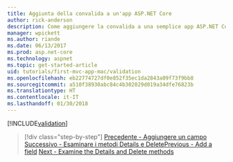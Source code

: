 ```yaml
---
title: Aggiunta della convalida a un'app ASP.NET Core
author: rick-anderson
description: Come aggiungere la convalida a una semplice app ASP.NET Core.
manager: wpickett
ms.author: riande
ms.date: 06/13/2017
ms.prod: asp.net-core
ms.technology: aspnet
ms.topic: get-started-article
uid: tutorials/first-mvc-app-mac/validation
ms.openlocfilehash: eb22774727df0e852f35ec1da2843a09f73f9bb8
ms.sourcegitcommit: a510f38930abc84c4b302029d019a34dfe76823b
ms.translationtype: HT
ms.contentlocale: it-IT
ms.lasthandoff: 01/30/2018
---
```

[!INCLUDE[validation](../../includes/mvc-intro/validation.md)]

>[!div class="step-by-step"]
<span data-ttu-id="7f4e9-103">[Precedente - Aggiungere un campo](new-field.md)
[Successivo - Esaminare i metodi Details e Delete](xref:tutorials/first-mvc-app/details)</span><span class="sxs-lookup"><span data-stu-id="7f4e9-103">[Previous - Add a field](new-field.md)
[Next - Examine the Details and Delete methods](xref:tutorials/first-mvc-app/details)</span></span>


